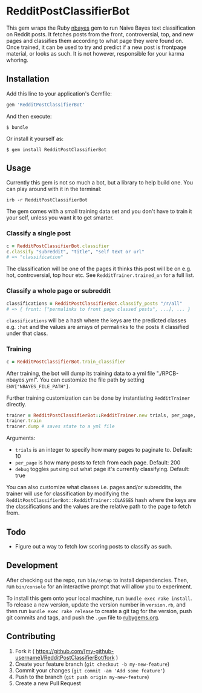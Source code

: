 # RedditPostClassifierBot

This gem wraps the Ruby [nbayes](https://github.com/oasic/nbayes) gem to run Naive Bayes text classification on Reddit posts. It fetches posts from the front, controversial, top, and new pages and classifies them according to what page they were found on. Once trained, it can be used to try and predict if a new post is frontpage material, or looks as such. It is not however, responsible for your karma whoring.

## Installation

Add this line to your application's Gemfile:

```ruby
gem 'RedditPostClassifierBot'
```

And then execute:

    $ bundle

Or install it yourself as:

    $ gem install RedditPostClassifierBot

## Usage

Currently this gem is not so much a bot, but a library to help build one. You can play around with it in the terminal:

```shell
irb -r RedditPostClassifierBot
```

The gem comes with a small training data set and you don't have to train it your self, unless you want it to get smarter.

### Classify a single post

```ruby
c = RedditPostClassifierBot.classifier
c.classify "subreddit", "title", "self text or url"
# => "classification"
```

The classification will be one of the pages it thinks this post will be on e.g. hot, controversial, top hour etc. See `RedditTrainer.trained_on` for a full list.

### Classify a whole page or subreddit 

```ruby
classifications = RedditPostClassifierBot.classify_posts "/r/all"
# => { front: ["permalinks to front page classed posts", ...], ... }
```
`classifications` will be a hash where the keys are the predicted classes e.g. `:hot` and the values are arrays of permalinks to the posts it classified under that class.

### Training

```ruby
c = RedditPostClassifierBot.train_classifier
```

After training, the bot will dump its training data to a yml file "./RPCB-nbayes.yml". You can customize the file path by setting `ENV["NBAYES_FILE_PATH"]`.

Further training customization can be done by instantiating `RedditTrainer` directly.

```ruby
trainer = RedditPostClassifierBot::RedditTrainer.new trials, per_page, debug?
trainer.train
trainer.dump # saves state to a yml file
```

Arguments:
 - `trials` is an integer to specify how many pages to paginate to. Default: 10
 - `per_page` is how many posts to fetch from each page. Default: 200
 - `debug` toggles `puts`ing out what page it's currently classifying. Default: true

You can also customize what classes i.e. pages and/or subreddits, the trainer will use for classification by modifying the `RedditPostClassifierBot::RedditTrainer::CLASSES` hash where the keys are the classifications and the values are the relative path to the page to fetch from.

## Todo

 - Figure out a way to fetch low scoring posts to classify as such.

## Development

After checking out the repo, run `bin/setup` to install dependencies. Then, run `bin/console` for an interactive prompt that will allow you to experiment.

To install this gem onto your local machine, run `bundle exec rake install`. To release a new version, update the version number in `version.rb`, and then run `bundle exec rake release` to create a git tag for the version, push git commits and tags, and push the `.gem` file to [rubygems.org](https://rubygems.org).

## Contributing

1. Fork it ( https://github.com/[my-github-username]/RedditPostClassifierBot/fork )
2. Create your feature branch (`git checkout -b my-new-feature`)
3. Commit your changes (`git commit -am 'Add some feature'`)
4. Push to the branch (`git push origin my-new-feature`)
5. Create a new Pull Request
